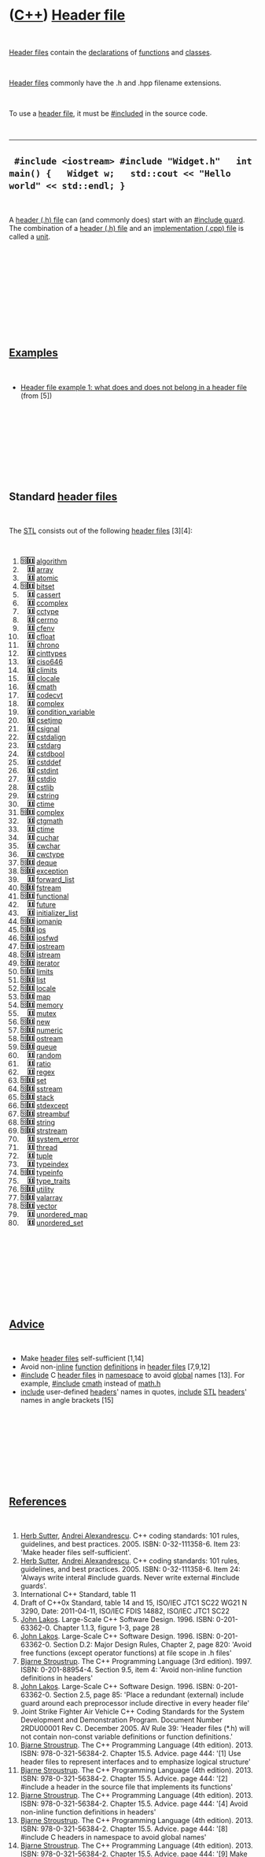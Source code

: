 



 

 

 

 

 

([C++](Cpp.htm)) [Header file](CppHeaderFile.htm)
=================================================

 

[Header files](CppHeaderFile.htm) contain the
[declarations](CppDeclaration.htm) of [functions](CppFunction.htm) and
[classes](CppClass.htm).

 

[Header files](CppHeaderFile.htm) commonly have the .h and .hpp filename
extensions.

 

To use a [header file](CppHeaderFile.htm), it must be
[\#included](CppInclude.htm) in the source code.

 

  --------------------------------------------------------------------------------------------------------------------
  ` #include <iostream> #include "Widget.h"   int main() {   Widget w;   std::cout << "Hello world" << std::endl; }`
  --------------------------------------------------------------------------------------------------------------------

 

A [header (.h) file](CppHeaderFile.htm) can (and commonly does) start
with an [\#include guard](CppIncludeGuard.htm). The combination of a
[header (.h) file](CppHeaderFile.htm) and an [implementation (.cpp)
file](CppImplementationFile.htm) is called a [unit](CppUnit.htm).

 

 

 

 

 

 

[Examples](CppExample.htm)
--------------------------

 

-   [Header file example 1: what does and does not belong in a header
    file](CppHeaderFileExample1.htm) (from \[5\])

 

 

 

 

 

Standard [header files](CppHeaderFile.htm)
------------------------------------------

 

The [STL](CppStl.htm) consists out of the following [header
files](CppHeaderFile.htm) \[3\]\[4\]:

 

1.  ![C++98](PicCpp98.png)![C++11](PicCpp11.png)
    [algorithm](CppAlgorithmH.htm)
2.  ![ ](PicSpacer.png)![C++11](PicCpp11.png) [array](CppArrayH.htm)
3.  ![ ](PicSpacer.png)![C++11](PicCpp11.png) [atomic](CppAtomicH.htm)
4.  ![C++98](PicCpp98.png)![C++11](PicCpp11.png)
    [bitset](CppBitsetH.htm)
5.  ![ ](PicSpacer.png)![C++11](PicCpp11.png) [cassert](CppCassertH.htm)
6.  ![ ](PicSpacer.png)![C++11](PicCpp11.png)
    [ccomplex](CppCcomplexH.htm)
7.  ![ ](PicSpacer.png)![C++11](PicCpp11.png) [cctype](CppCctypeH.htm)
8.  ![ ](PicSpacer.png)![C++11](PicCpp11.png) [cerrno](CppCerrnoH.htm)
9.  ![ ](PicSpacer.png)![C++11](PicCpp11.png) [cfenv](CppCfenvH.htm)
10. ![ ](PicSpacer.png)![C++11](PicCpp11.png) [cfloat](CppCfloatH.htm)
11. ![ ](PicSpacer.png)![C++11](PicCpp11.png) [chrono](CppChronoH.htm)
12. ![ ](PicSpacer.png)![C++11](PicCpp11.png)
    [cinttypes](CppCinttypesH.htm)
13. ![ ](PicSpacer.png)![C++11](PicCpp11.png) [ciso646](CppCiso646H.htm)
14. ![ ](PicSpacer.png)![C++11](PicCpp11.png) [climits](CppClimitsH.htm)
15. ![ ](PicSpacer.png)![C++11](PicCpp11.png) [clocale](CppClocaleH.htm)
16. ![ ](PicSpacer.png)![C++11](PicCpp11.png) [cmath](CppCmathH.htm)
17. ![ ](PicSpacer.png)![C++11](PicCpp11.png) [codecvt](CppCodecvtH.htm)
18. ![ ](PicSpacer.png)![C++11](PicCpp11.png) [complex](CppComplexH.htm)
19. ![ ](PicSpacer.png)![C++11](PicCpp11.png)
    [condition\_variable](CppCondition_variableH.htm)
20. ![ ](PicSpacer.png)![C++11](PicCpp11.png) [csetjmp](CppCsetjmpH.htm)
21. ![ ](PicSpacer.png)![C++11](PicCpp11.png) [csignal](CppCsignalH.htm)
22. ![ ](PicSpacer.png)![C++11](PicCpp11.png)
    [cstdalign](CppCstdalignH.htm)
23. ![ ](PicSpacer.png)![C++11](PicCpp11.png) [cstdarg](CppCstdargH.htm)
24. ![ ](PicSpacer.png)![C++11](PicCpp11.png)
    [cstdbool](CppCstdboolH.htm)
25. ![ ](PicSpacer.png)![C++11](PicCpp11.png) [cstddef](CppCstddefH.htm)
26. ![ ](PicSpacer.png)![C++11](PicCpp11.png) [cstdint](CppCstdintH.htm)
27. ![ ](PicSpacer.png)![C++11](PicCpp11.png) [cstdio](CppCstdioH.htm)
28. ![ ](PicSpacer.png)![C++11](PicCpp11.png) [cstlib](CppCstdlibH.htm)
29. ![ ](PicSpacer.png)![C++11](PicCpp11.png) [cstring](CppCstringH.htm)
30. ![ ](PicSpacer.png)![C++11](PicCpp11.png) [ctime](CppCtimeH.htm)
31. ![C++98](PicCpp98.png)![C++11](PicCpp11.png)
    [complex](CppComplexH.htm)
32. ![ ](PicSpacer.png)![C++11](PicCpp11.png) [ctgmath](CppCtgmathH.htm)
33. ![ ](PicSpacer.png)![C++11](PicCpp11.png) [ctime](CppCtimeH.htm)
34. ![ ](PicSpacer.png)![C++11](PicCpp11.png) [cuchar](CppCucharH.htm)
35. ![ ](PicSpacer.png)![C++11](PicCpp11.png) [cwchar](CppCwcharH.htm)
36. ![ ](PicSpacer.png)![C++11](PicCpp11.png) [cwctype](CppCwctypeH.htm)
37. ![C++98](PicCpp98.png)![C++11](PicCpp11.png) [deque](CppDequeH.htm)
38. ![C++98](PicCpp98.png)![C++11](PicCpp11.png)
    [exception](CppExceptionH.htm)
39. ![ ](PicSpacer.png)![C++11](PicCpp11.png)
    [forward\_list](CppForward_listH.htm)
40. ![C++98](PicCpp98.png)![C++11](PicCpp11.png)
    [fstream](CppFstreamH.htm)
41. ![C++98](PicCpp98.png)![C++11](PicCpp11.png)
    [functional](CppFunctionalH.htm)
42. ![ ](PicSpacer.png)![C++11](PicCpp11.png) [future](CppFutureH.htm)
43. ![ ](PicSpacer.png)![C++11](PicCpp11.png)
    [initializer\_list](CppInitializer_listH.htm)
44. ![C++98](PicCpp98.png)![C++11](PicCpp11.png)
    [iomanip](CppIomanipH.htm)
45. ![C++98](PicCpp98.png)![C++11](PicCpp11.png) [ios](CppIosH.htm)
46. ![C++98](PicCpp98.png)![C++11](PicCpp11.png)
    [iosfwd](CppIosfwdH.htm)
47. ![C++98](PicCpp98.png)![C++11](PicCpp11.png)
    [iostream](CppIostreamH.htm)
48. ![C++98](PicCpp98.png)![C++11](PicCpp11.png)
    [istream](CppIstreamH.htm)
49. ![C++98](PicCpp98.png)![C++11](PicCpp11.png)
    [iterator](CppIteratorH.htm)
50. ![C++98](PicCpp98.png)![C++11](PicCpp11.png)
    [limits](CppLimitsH.htm)
51. ![C++98](PicCpp98.png)![C++11](PicCpp11.png) [list](CppListH.htm)
52. ![C++98](PicCpp98.png)![C++11](PicCpp11.png)
    [locale](CppLocaleH.htm)
53. ![C++98](PicCpp98.png)![C++11](PicCpp11.png) [map](CppMapH.htm)
54. ![C++98](PicCpp98.png)![C++11](PicCpp11.png)
    [memory](CppMemoryH.htm)
55. ![ ](PicSpacer.png)![C++11](PicCpp11.png) [mutex](CppMutexH.htm)
56. ![C++98](PicCpp98.png)![C++11](PicCpp11.png) [new](CppNewH.htm)
57. ![C++98](PicCpp98.png)![C++11](PicCpp11.png)
    [numeric](CppNumericH.htm)
58. ![C++98](PicCpp98.png)![C++11](PicCpp11.png)
    [ostream](CppOstreamH.htm)
59. ![C++98](PicCpp98.png)![C++11](PicCpp11.png) [queue](CppQueueH.htm)
60. ![ ](PicSpacer.png)![C++11](PicCpp11.png) [random](CppRandomH.htm)
61. ![ ](PicSpacer.png)![C++11](PicCpp11.png) [ratio](CppRatioH.htm)
62. ![ ](PicSpacer.png)![C++11](PicCpp11.png) [regex](CppRegexH.htm)
63. ![C++98](PicCpp98.png)![C++11](PicCpp11.png) [set](CppSetH.htm)
64. ![C++98](PicCpp98.png)![C++11](PicCpp11.png)
    [sstream](CppSstreamH.htm)
65. ![C++98](PicCpp98.png)![C++11](PicCpp11.png) [stack](CppStackH.htm)
66. ![C++98](PicCpp98.png)![C++11](PicCpp11.png)
    [stdexcept](CppStdexceptH.htm)
67. ![C++98](PicCpp98.png)![C++11](PicCpp11.png)
    [streambuf](CppStreambufH.htm)
68. ![C++98](PicCpp98.png)![C++11](PicCpp11.png)
    [string](CppStringH.htm)
69. ![C++98](PicCpp98.png)![C++11](PicCpp11.png)
    [strstream](CppStrstreamH.htm)
70. ![ ](PicSpacer.png)![C++11](PicCpp11.png)
    [system\_error](CppSystem_errorH.htm)
71. ![ ](PicSpacer.png)![C++11](PicCpp11.png) [thread](CppThreadH.htm)
72. ![ ](PicSpacer.png)![C++11](PicCpp11.png) [tuple](CppTupleH.htm)
73. ![ ](PicSpacer.png)![C++11](PicCpp11.png)
    [typeindex](CppTypeindexH.htm)
74. ![C++98](PicCpp98.png)![C++11](PicCpp11.png)
    [typeinfo](CppTypeinfoH.htm)
75. ![ ](PicSpacer.png)![C++11](PicCpp11.png)
    [type\_traits](CppType_traitsH.htm)
76. ![C++98](PicCpp98.png)![C++11](PicCpp11.png)
    [utility](CppUtilityH.htm)
77. ![C++98](PicCpp98.png)![C++11](PicCpp11.png)
    [valarray](CppValarrayH.htm)
78. ![C++98](PicCpp98.png)![C++11](PicCpp11.png)
    [vector](CppVectorH.htm)
79. ![ ](PicSpacer.png)![C++11](PicCpp11.png)
    [unordered\_map](CppUnordered_mapH.htm)
80. ![ ](PicSpacer.png)![C++11](PicCpp11.png)
    [unordered\_set](CppUnordered_setH.htm)

 

 

 

 

 

[Advice](CppAdvice.htm)
-----------------------

 

-   Make [header files](CppHeaderFile.htm) self-sufficient \[1,14\]
-   Avoid non-[inline](CppInline.htm) [function](CppFunction.htm)
    [definitions](CppDefinition.htm) in [header
    files](CppHeaderFile.htm) \[7,9,12\]
-   [\#include](CppInclude.htm) C [header files](CppHeaderFile.htm) in
    [namespace](CppNamespace.htm) to avoid [global](CppGlobal.htm)
    names \[13\]. For example, [\#include](CppInclude.htm)
    [cmath](CppCmathH.htm) instead of [math.h](CppMathH.htm)
-   [include](CppInclude.htm) user-defined [headers](CppHeaderFile.htm)'
    names in quotes, [include](CppInclude.htm) [STL](CppStl.htm)
    [headers](CppHeaderFile.htm)' names in angle brackets \[15\]

 

 

 

 

 

[References](CppReferences.htm)
-------------------------------

 

1.  [Herb Sutter](CppHerbSutter.htm), [Andrei
    Alexandrescu](CppAndreiAlexandrescu.htm). C++ coding standards: 101
    rules, guidelines, and best practices. 2005. ISBN: 0-32-111358-6.
    Item 23: 'Make header files self-sufficient'.
2.  [Herb Sutter](CppHerbSutter.htm), [Andrei
    Alexandrescu](CppAndreiAlexandrescu.htm). C++ coding standards: 101
    rules, guidelines, and best practices. 2005. ISBN: 0-32-111358-6.
    Item 24: 'Always write interal \#include guards. Never write
    external \#include guards'.
3.  International C++ Standard, table 11
4.  Draft of C++0x Standard, table 14 and 15, ISO/IEC JTC1 SC22 WG21 N
    3290, Date: 2011-04-11, ISO/IEC FDIS 14882, ISO/IEC JTC1 SC22
5.  [John Lakos](CppJohnLakos.htm). Large-Scale C++ Software Design.
    1996. ISBN: 0-201-63362-0. Chapter 1.1.3, figure 1-3, page 28
6.  [John Lakos](CppJohnLakos.htm). Large-Scale C++ Software Design.
    1996. ISBN: 0-201-63362-0. Section D.2: Major Design Rules, Chapter
    2, page 820: 'Avoid free functions (except operator functions) at
    file scope in .h files'
7.  [Bjarne Stroustrup](CppBjarneStroustrup.htm). The C++ Programming
    Language (3rd edition). 1997. ISBN: 0-201-88954-4. Section 9.5, item
    4: 'Avoid non-inline function definitions in headers'
8.  [John Lakos](CppJohnLakos.htm). Large-Scale C++ Software Design.
    1996. ISBN: 0-201-63362-0. Section 2.5, page 85: 'Place a
    redundant (external) include guard around each preprocessor include
    directive in every header file'
9.  Joint Strike Fighter Air Vehicle C++ Coding Standards for the System
    Development and Demonstration Program. Document Number 2RDU00001
    Rev C. December 2005. AV Rule 39: 'Header files (\*.h) will not
    contain non-const variable definitions or function definitions.'
10. [Bjarne Stroustrup](CppBjarneStroustrup.htm). The C++ Programming
    Language (4th edition). 2013. ISBN: 978-0-321-56384-2. Chapter 15.5.
    Advice. page 444: '\[1\] Use header files to represent interfaces
    and to emphasize logical structure'
11. [Bjarne Stroustrup](CppBjarneStroustrup.htm). The C++ Programming
    Language (4th edition). 2013. ISBN: 978-0-321-56384-2. Chapter 15.5.
    Advice. page 444: '\[2\] \#include a header in the source file that
    implements its functions'
12. [Bjarne Stroustrup](CppBjarneStroustrup.htm). The C++ Programming
    Language (4th edition). 2013. ISBN: 978-0-321-56384-2. Chapter 15.5.
    Advice. page 444: '\[4\] Avoid non-inline function definitions in
    headers'
13. [Bjarne Stroustrup](CppBjarneStroustrup.htm). The C++ Programming
    Language (4th edition). 2013. ISBN: 978-0-321-56384-2. Chapter 15.5.
    Advice. page 444: '\[8\] \#include C headers in namespace to avoid
    global names'
14. [Bjarne Stroustrup](CppBjarneStroustrup.htm). The C++ Programming
    Language (4th edition). 2013. ISBN: 978-0-321-56384-2. Chapter 15.5.
    Advice. page 444: '\[9\] Make headers self-contained'
15. Paul Deitel, Harvey Deitel. C++11 for programmers (2nd edition).
    2014. ISBN: 978-0-13-343985-4. Chapter 3.6, Error-Prevention
    Tip 3.3. page 57: 'To ensure that the preprocessor can locate
    headers correctly, \#include preprocessing directives should place
    user-defined headers names in quotes \[...\] and place C++ Standard
    Library headers names in angle brackets \[...\]'

 

 

 

 

 





 

[![Valid XHTML 1.0 Strict](valid-xhtml10.png){width="88"
height="31"}](http://validator.w3.org/check?uri=referer)
